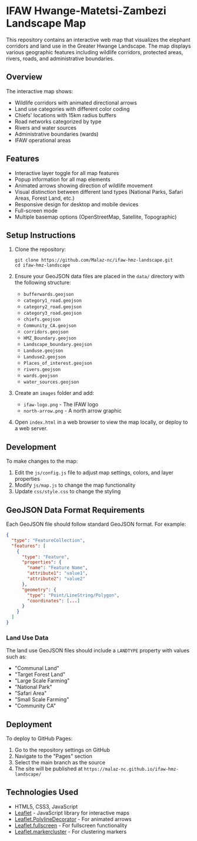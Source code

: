 # IFAW Hwange-Matetsi-Zambezi Landscape Map

This repository contains an interactive web map that visualizes the elephant corridors and land use in the Greater Hwange Landscape. The map displays various geographic features including wildlife corridors, protected areas, rivers, roads, and administrative boundaries.

## Overview

The interactive map shows:

- Wildlife corridors with animated directional arrows
- Land use categories with different color coding
- Chiefs' locations with 15km radius buffers
- Road networks categorized by type
- Rivers and water sources
- Administrative boundaries (wards)
- IFAW operational areas

## Features

- Interactive layer toggle for all map features
- Popup information for all map elements
- Animated arrows showing direction of wildlife movement
- Visual distinction between different land types (National Parks, Safari Areas, Forest Land, etc.)
- Responsive design for desktop and mobile devices
- Full-screen mode
- Multiple basemap options (OpenStreetMap, Satellite, Topographic)

## Setup Instructions

1. Clone the repository:
   ```
   git clone https://github.com/Malaz-nc/ifaw-hmz-landscape.git
   cd ifaw-hmz-landscape
   ```

2. Ensure your GeoJSON data files are placed in the `data/` directory with the following structure:
   - `bufferwards.geojson`
   - `category1_road.geojson`
   - `category2_road.geojson`
   - `category3_road.geojson`
   - `chiefs.geojson`
   - `Community_CA.geojson`
   - `corridors.geojson`
   - `HMZ_Boundary.geojson`
   - `Landscape_boundary.geojson`
   - `Landuse.geojson`
   - `Landuse2.geojson`
   - `Places_of_interest.geojson`
   - `rivers.geojson`
   - `wards.geojson`
   - `water_sources.geojson`

3. Create an `images` folder and add:
   - `ifaw-logo.png` - The IFAW logo
   - `north-arrow.png` - A north arrow graphic

4. Open `index.html` in a web browser to view the map locally, or deploy to a web server.

## Development

To make changes to the map:

1. Edit the `js/config.js` file to adjust map settings, colors, and layer properties
2. Modify `js/map.js` to change the map functionality
3. Update `css/style.css` to change the styling

## GeoJSON Data Format Requirements

Each GeoJSON file should follow standard GeoJSON format. For example:

```json
{
  "type": "FeatureCollection",
  "features": [
    {
      "type": "Feature",
      "properties": {
        "name": "Feature Name",
        "attribute1": "value1",
        "attribute2": "value2"
      },
      "geometry": {
        "type": "Point/LineString/Polygon",
        "coordinates": [...]
      }
    }
  ]
}
```

### Land Use Data

The land use GeoJSON files should include a `LANDTYPE` property with values such as:
- "Communal Land"
- "Target Forest Land"
- "Large Scale Farming"
- "National Park"
- "Safari Area"
- "Small Scale Farming"
- "Community CA"

## Deployment

To deploy to GitHub Pages:

1. Go to the repository settings on GitHub
2. Navigate to the "Pages" section
3. Select the main branch as the source
4. The site will be published at `https://malaz-nc.github.io/ifaw-hmz-landscape/`

## Technologies Used

- HTML5, CSS3, JavaScript
- [Leaflet](https://leafletjs.com/) - JavaScript library for interactive maps
- [Leaflet.PolylineDecorator](https://github.com/bbecquet/Leaflet.PolylineDecorator) - For animated arrows
- [Leaflet.fullscreen](https://github.com/Leaflet/Leaflet.fullscreen) - For fullscreen functionality
- [Leaflet.markercluster](https://github.com/Leaflet/Leaflet.markercluster) - For clustering markers